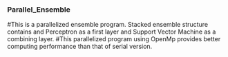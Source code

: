 ### Parallel_Ensemble
#This is a parallelized ensemble program. Stacked ensemble structure contains and Perceptron as a first layer and Support Vector Machine as a combining layer. 
#This parallelized program using OpenMp provides better computing performance than that of serial version.
